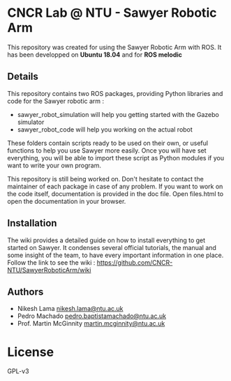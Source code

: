 # CNCR Lab @ NTU - Sawyer Robotic Arm

This repository was created for using the Sawyer Robotic Arm with ROS. It has been developped on **Ubuntu 18.04** and for **ROS melodic**

## Details

This repository contains two ROS packages, providing Python libraries and code for the Sawyer robotic arm :
* sawyer_robot_simulation will help you getting started with the Gazebo simulator
* sawyer_robot_code will help you working on the actual robot

These folders contain scripts ready to be used on their own, or useful functions to help you use Sawyer more easily. Once you will have set everything, you will be able to import these script as Python modules if you want to write your own program.

This repository is still being worked on. Don't hesitate to contact the maintainer of each package in case of any problem.
If you want to work on the code itself, documentation is provided in the doc file. Open files.html to open the documentation in your browser.

## Installation

The wiki provides a detailed guide on how to install everything to get started on Sawyer. It condenses several official tutorials, the manual and some insight of the team, to have every important information in one place. Follow the link to see the wiki :
https://github.com/CNCR-NTU/SawyerRoboticArm/wiki

## Authors
* Nikesh Lama nikesh.lama@ntu.ac.uk
* Pedro Machado pedro.baptistamachado@ntu.ac.uk
* Prof. Martin McGinnity martin.mcginnity@ntu.ac.uk

# License

GPL-v3 
